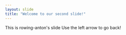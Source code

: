 ```yaml
---
layout: slide
title: "Welcome to our second slide!"
---
```

This is rowing-anton's slide
Use the left arrow to go back!